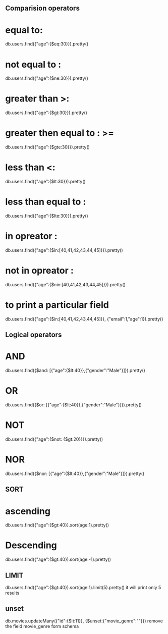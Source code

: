 ## Comparision operators 

# equal to:
db.users.find({"age":{$eq:30}}).pretty()


# not equal to :
 db.users.find({"age":{$ne:30}}).pretty()


# greater than >:
db.users.find({"age":{$gt:30}}).pretty()


# greater then equal to : >=
db.users.find({"age":{$gte:30}}).pretty()


# less than <:
db.users.find({"age":{$lt:30}}).pretty()

# less than equal to :
db.users.find({"age":{$lte:30}}).pretty()


# in opreator : 

db.users.find({"age":{$in:[40,41,42,43,44,45]}}).pretty()

# not in opreator : 
db.users.find({"age":{$nin:[40,41,42,43,44,45]}}).pretty()


# to print a particular field
db.users.find({"age":{$in:[40,41,42,43,44,45]}}, {"email":1,"age":1}).pretty()


## Logical operators

# AND
db.users.find({$and: [{"age":{$lt:40}},{"gender":"Male"}]}).pretty()

# OR
db.users.find({$or: [{"age":{$lt:40}},{"gender":"Male"}]}).pretty()

# NOT
db.users.find({"age":{$not: {$gt:20}}}).pretty()

# NOR
db.users.find({$nor: [{"age":{$lt:40}},{"gender":"Male"}]}).pretty()


## SORT

# ascending
db.users.find({"age":{$gt:40}).sort(age:1).pretty() 

# Descending

db.users.find({"age":{$gt:40}).sort(age:-1).pretty()

## LIMIT

db.users.find({"age":{$gt:40}).sort(age:1).limit(5).pretty()
 it will print only 5 results 

## unset
db.movies.updateMany({"id":{$lt:11}}, {$unset:{"movie_genre":""}})
remove the field movie_genre form schema